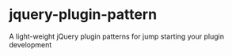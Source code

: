 jquery-plugin-pattern
=====================

A light-weight jQuery plugin patterns for jump starting your plugin development
